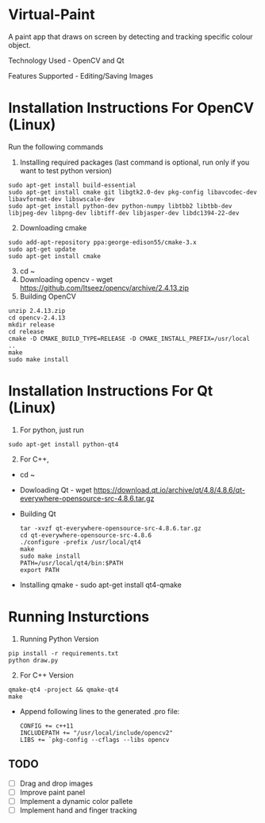 # Virtual-Paint
A paint app that draws on screen by detecting and tracking specific colour object.

Technology Used - OpenCV and Qt

Features Supported - Editing/Saving Images

# Installation Instructions For OpenCV (Linux)

Run the following commands

1. Installing required packages (last command is optional, run only if you want to test python version)
  
  ```
  sudo apt-get install build-essential
  sudo apt-get install cmake git libgtk2.0-dev pkg-config libavcodec-dev libavformat-dev libswscale-dev
  sudo apt-get install python-dev python-numpy libtbb2 libtbb-dev libjpeg-dev libpng-dev libtiff-dev libjasper-dev libdc1394-22-dev
  ```
2. Downloading cmake
  
  ```
  sudo add-apt-repository ppa:george-edison55/cmake-3.x
  sudo apt-get update
  sudo apt-get install cmake
  ```
3. cd ~
4. Downloading opencv - wget https://github.com/Itseez/opencv/archive/2.4.13.zip
5. Building OpenCV
  
  ```
  unzip 2.4.13.zip
  cd opencv-2.4.13
  mkdir release
  cd release
  cmake -D CMAKE_BUILD_TYPE=RELEASE -D CMAKE_INSTALL_PREFIX=/usr/local ..
  make
  sudo make install
  ```

# Installation Instructions For Qt (Linux)

1. For python, just run 

  ```
  sudo apt-get install python-qt4
  ```
  
2. For C++,
  * cd ~
  * Dowloading Qt - wget https://download.qt.io/archive/qt/4.8/4.8.6/qt-everywhere-opensource-src-4.8.6.tar.gz
  * Building Qt
    
    ```
    tar -xvzf qt-everywhere-opensource-src-4.8.6.tar.gz
    cd qt-everywhere-opensource-src-4.8.6
    ./configure -prefix /usr/local/qt4
    make
    sudo make install
    PATH=/usr/local/qt4/bin:$PATH
    export PATH
    ```
  * Installing qmake - sudo apt-get install qt4-qmake

# Running Insturctions

1. Running Python Version
  
  ```
  pip install -r requirements.txt
  python draw.py
  ```
2. For C++ Version
  
  ```
  qmake-qt4 -project && qmake-qt4
  make
  ```
  * Append following lines to the generated .pro file:
    
    ```
    CONFIG += c++11
    INCLUDEPATH += "/usr/local/include/opencv2"
    LIBS += `pkg-config --cflags --libs opencv
    ```

## TODO
  - [ ] Drag and drop images
  - [ ] Improve paint panel
  - [ ] Implement a dynamic color pallete
  - [ ] Implement hand and finger tracking
